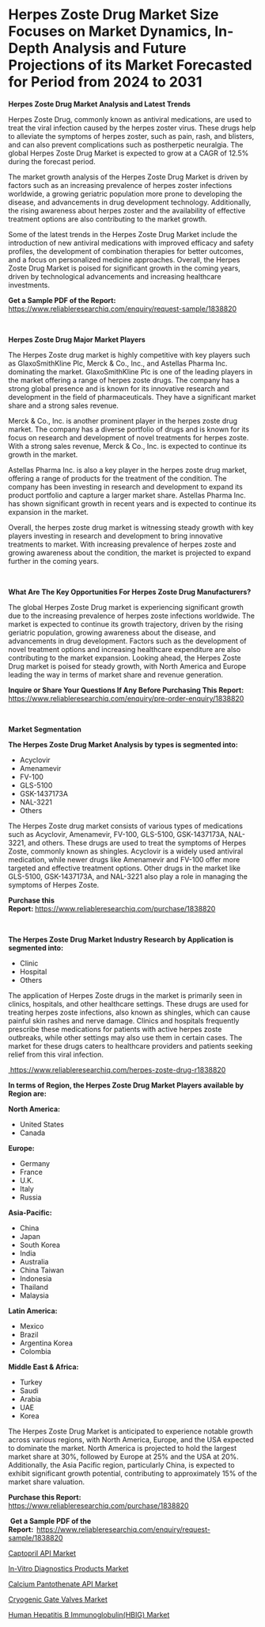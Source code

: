 <p><h1>Herpes Zoste Drug Market Size Focuses on Market Dynamics, In-Depth Analysis and Future Projections of its Market Forecasted for Period from 2024 to 2031</h1></p><p><strong>Herpes Zoste Drug Market Analysis and Latest Trends</strong></p>
<p><p>Herpes Zoste Drug, commonly known as antiviral medications, are used to treat the viral infection caused by the herpes zoster virus. These drugs help to alleviate the symptoms of herpes zoster, such as pain, rash, and blisters, and can also prevent complications such as postherpetic neuralgia. The global Herpes Zoste Drug Market is expected to grow at a CAGR of 12.5% during the forecast period.</p><p>The market growth analysis of the Herpes Zoste Drug Market is driven by factors such as an increasing prevalence of herpes zoster infections worldwide, a growing geriatric population more prone to developing the disease, and advancements in drug development technology. Additionally, the rising awareness about herpes zoster and the availability of effective treatment options are also contributing to the market growth.</p><p>Some of the latest trends in the Herpes Zoste Drug Market include the introduction of new antiviral medications with improved efficacy and safety profiles, the development of combination therapies for better outcomes, and a focus on personalized medicine approaches. Overall, the Herpes Zoste Drug Market is poised for significant growth in the coming years, driven by technological advancements and increasing healthcare investments.</p></p>
<p><strong>Get a Sample PDF of the Report:&nbsp;</strong> <a href="https://www.reliableresearchiq.com/enquiry/request-sample/1838820">https://www.reliableresearchiq.com/enquiry/request-sample/1838820</a></p>
<p>&nbsp;</p>
<p><strong>Herpes Zoste Drug Major Market Players</strong></p>
<p><p>The Herpes Zoste drug market is highly competitive with key players such as GlaxoSmithKline Plc, Merck & Co., Inc., and Astellas Pharma Inc. dominating the market. GlaxoSmithKline Plc is one of the leading players in the market offering a range of herpes zoste drugs. The company has a strong global presence and is known for its innovative research and development in the field of pharmaceuticals. They have a significant market share and a strong sales revenue.</p><p>Merck & Co., Inc. is another prominent player in the herpes zoste drug market. The company has a diverse portfolio of drugs and is known for its focus on research and development of novel treatments for herpes zoste. With a strong sales revenue, Merck & Co., Inc. is expected to continue its growth in the market.</p><p>Astellas Pharma Inc. is also a key player in the herpes zoste drug market, offering a range of products for the treatment of the condition. The company has been investing in research and development to expand its product portfolio and capture a larger market share. Astellas Pharma Inc. has shown significant growth in recent years and is expected to continue its expansion in the market.</p><p>Overall, the herpes zoste drug market is witnessing steady growth with key players investing in research and development to bring innovative treatments to market. With increasing prevalence of herpes zoste and growing awareness about the condition, the market is projected to expand further in the coming years.</p></p>
<p>&nbsp;</p>
<p><strong>What Are The Key Opportunities For Herpes Zoste Drug Manufacturers?</strong></p>
<p><p>The global Herpes Zoste Drug market is experiencing significant growth due to the increasing prevalence of herpes zoste infections worldwide. The market is expected to continue its growth trajectory, driven by the rising geriatric population, growing awareness about the disease, and advancements in drug development. Factors such as the development of novel treatment options and increasing healthcare expenditure are also contributing to the market expansion. Looking ahead, the Herpes Zoste Drug market is poised for steady growth, with North America and Europe leading the way in terms of market share and revenue generation.</p></p>
<p><strong>Inquire or Share Your Questions If Any Before Purchasing This Report:</strong> <a href="https://www.reliableresearchiq.com/enquiry/pre-order-enquiry/1838820">https://www.reliableresearchiq.com/enquiry/pre-order-enquiry/1838820</a></p>
<p>&nbsp;</p>
<p><strong>Market Segmentation</strong></p>
<p><strong>The Herpes Zoste Drug Market Analysis by types is segmented into:</strong></p>
<p><ul><li>Acyclovir</li><li>Amenamevir</li><li>FV-100</li><li>GLS-5100</li><li>GSK-1437173A</li><li>NAL-3221</li><li>Others</li></ul></p>
<p><p>The Herpes Zoste drug market consists of various types of medications such as Acyclovir, Amenamevir, FV-100, GLS-5100, GSK-1437173A, NAL-3221, and others. These drugs are used to treat the symptoms of Herpes Zoste, commonly known as shingles. Acyclovir is a widely used antiviral medication, while newer drugs like Amenamevir and FV-100 offer more targeted and effective treatment options. Other drugs in the market like GLS-5100, GSK-1437173A, and NAL-3221 also play a role in managing the symptoms of Herpes Zoste.</p></p>
<p><strong>Purchase this Report:&nbsp;</strong><a href="https://www.reliableresearchiq.com/purchase/1838820">https://www.reliableresearchiq.com/purchase/1838820</a></p>
<p>&nbsp;</p>
<p><strong>The Herpes Zoste Drug Market Industry Research by Application is segmented into:</strong></p>
<p><ul><li>Clinic</li><li>Hospital</li><li>Others</li></ul></p>
<p><p>The application of Herpes Zoste drugs in the market is primarily seen in clinics, hospitals, and other healthcare settings. These drugs are used for treating herpes zoste infections, also known as shingles, which can cause painful skin rashes and nerve damage. Clinics and hospitals frequently prescribe these medications for patients with active herpes zoste outbreaks, while other settings may also use them in certain cases. The market for these drugs caters to healthcare providers and patients seeking relief from this viral infection.</p></p>
<p><a href="https://www.reliableresearchiq.com/herpes-zoste-drug-r1838820">&nbsp;https://www.reliableresearchiq.com/herpes-zoste-drug-r1838820</a></p>
<p><strong>In terms of Region, the Herpes Zoste Drug Market Players available by Region are:</strong></p>
<p>
    <p> <strong> North America: </strong>
        <ul>
            <li>United States</li>
            <li>Canada</li>
        </ul>
        </p> 
    <p> <strong> Europe: </strong>
        <ul>
            <li>Germany</li>
            <li>France</li>
            <li>U.K.</li>
            <li>Italy</li>
            <li>Russia</li>
        </ul>
        </p> 
    <p> <strong> Asia-Pacific: </strong>
        <ul>
            <li>China</li>
            <li>Japan</li>
            <li>South Korea</li>
            <li>India</li>
            <li>Australia</li>
            <li>China Taiwan</li>
            <li>Indonesia</li>
            <li>Thailand</li>
            <li>Malaysia</li>
        </ul>
        </p> 
    <p> <strong> Latin America: </strong>
        <ul>
            <li>Mexico</li>
            <li>Brazil</li>
            <li>Argentina Korea</li>
            <li>Colombia</li>
        </ul>
        </p> 
    <p> <strong> Middle East & Africa: </strong>
        <ul>
            <li>Turkey</li>
            <li>Saudi</li>
            <li>Arabia</li>
            <li>UAE</li>
            <li>Korea</li>
        </ul>
    </p>
    </p>
<p><p>The Herpes Zoste Drug Market is anticipated to experience notable growth across various regions, with North America, Europe, and the USA expected to dominate the market. North America is projected to hold the largest market share at 30%, followed by Europe at 25% and the USA at 20%. Additionally, the Asia Pacific region, particularly China, is expected to exhibit significant growth potential, contributing to approximately 15% of the market share valuation.</p></p>
<p><strong>Purchase this Report: </strong><a href="https://www.reliableresearchiq.com/purchase/1838820">https://www.reliableresearchiq.com/purchase/1838820</a></p>
<p>&nbsp;<strong>Get a Sample PDF of the Report:&nbsp;&nbsp;</strong><a href="https://www.reliableresearchiq.com/enquiry/request-sample/1838820">https://www.reliableresearchiq.com/enquiry/request-sample/1838820</a></p>
<p><strong></strong></p>
<p><p><a href="https://github.com/Krish2023na/Market-Research-Report-List-6/blob/main/captopril-api-market.md">Captopril API Market</a></p><p><a href="https://github.com/drzsklfn31/Market-Research-Report-List-1/blob/main/in-vitro-diagnostics-products-market.md">In-Vitro Diagnostics Products Market</a></p><p><a href="https://github.com/RickHolmes3/Market-Research-Report-List-6/blob/main/calcium-pantothenate-api-market.md">Calcium Pantothenate API Market</a></p><p><a href="https://medium.com/@andrew.gibson967/global-cryogenic-gate-valves-market-analysis-trends-forecasts-and-growth-opportunities-2024-faa9152ea1aa">Cryogenic Gate Valves Market</a></p><p><a href="https://github.com/bmorecock/Market-Research-Report-List-4/blob/main/human-hepatitis-b-immunoglobulinhbig-market.md">Human Hepatitis B Immunoglobulin(HBIG) Market</a></p></p>